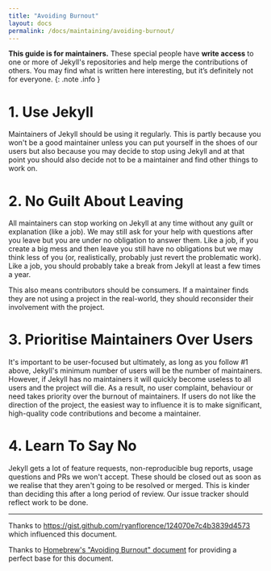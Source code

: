 ```yaml
---
title: "Avoiding Burnout"
layout: docs
permalink: /docs/maintaining/avoiding-burnout/
---
```


**This guide is for maintainers.** These special people have **write access** to one or more of Jekyll's repositories and help merge the contributions of others. You may find what is written here interesting, but it’s definitely not for everyone.
{: .note .info }

# 1. Use Jekyll

Maintainers of Jekyll should be using it regularly. This is partly because you won't be a good maintainer unless you can put yourself in the shoes of our users but also because you may decide to stop using Jekyll and at that point you should also decide not to be a maintainer and find other things to work on.

# 2. No Guilt About Leaving

All maintainers can stop working on Jekyll at any time without any guilt or explanation (like a job). We may still ask for your help with questions after you leave but you are under no obligation to answer them. Like a job, if you create a big mess and then leave you still have no obligations but we may think less of you (or, realistically, probably just revert the problematic work). Like a job, you should probably take a break from Jekyll at least a few times a year.

This also means contributors should be consumers. If a maintainer finds they are not using a project in the real-world, they should reconsider their involvement with the project.

# 3. Prioritise Maintainers Over Users

It's important to be user-focused but ultimately, as long as you follow #1 above, Jekyll's minimum number of users will be the number of maintainers. However, if Jekyll has no maintainers it will quickly become useless to all users and the project will die. As a result, no user complaint, behaviour or need takes priority over the burnout of maintainers. If users do not like the direction of the project, the easiest way to influence it is to make significant, high-quality code contributions and become a maintainer.

# 4. Learn To Say No

Jekyll gets a lot of feature requests, non-reproducible bug reports, usage questions and PRs we won't accept. These should be closed out as soon as we realise that they aren't going to be resolved or merged. This is kinder than deciding this after a long period of review. Our issue tracker should reflect work to be done.

---

Thanks to https://gist.github.com/ryanflorence/124070e7c4b3839d4573 which influenced this document.

Thanks to [Homebrew's "Avoiding Burnout" document](https://github.com/Homebrew/brew/blob/master/docs/Maintainers-Avoiding-Burnout.md) for providing a perfect base for this document.
